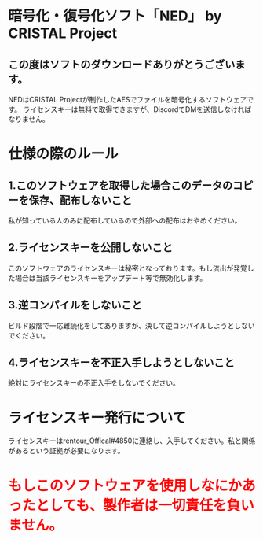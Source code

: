# 暗号化・復号化ソフト「NED」 by CRISTAL Project
## この度はソフトのダウンロードありがとうございます。
NEDはCRISTAL Projectが制作したAESでファイルを暗号化するソフトウェアです。
ライセンスキーは無料で取得できますが、DiscordでDMを送信しなければなりません。
# 仕様の際のルール
## 1.このソフトウェアを取得した場合このデータのコピーを保存、配布しないこと
私が知っている人のみに配布しているので外部への配布はおやめください。
## 2.ライセンスキーを公開しないこと
このソフトウェアのライセンスキーは秘密となっております。もし流出が発覚した場合は当該ライセンスキーをアップデート等で無効化します。
## 3.逆コンパイルをしないこと
ビルド段階で一応難読化をしてありますが、決して逆コンパイルしようとしないでください。
## 4.ライセンスキーを不正入手しようとしないこと
絶対にライセンスキーの不正入手をしないでください。
<br>
# ライセンスキー発行について
ライセンスキーはrentour_Offical#4850に連絡し、入手してください。私と関係があるという証拠が必要になります。
<br>
<h1 style="color: red;"> もしこのソフトウェアを使用しなにかあったとしても、製作者は一切責任を負いません。</h1>


